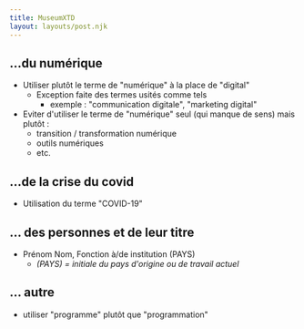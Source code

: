 ```yaml
---
title: MuseumXTD
layout: layouts/post.njk
---
```

## ...du numérique 
- Utiliser plutôt le terme de "numérique" à la place de "digital"
	- Exception faite des termes usités comme tels
		- exemple : "communication digitale", "marketing digital" 
- Eviter d'utiliser le terme de "numérique" seul (qui manque de sens) mais plutôt : 
	- transition / transformation numérique
	- outils numériques
	- etc.

## ...de la crise du covid
- Utilisation du terme "COVID-19"

## ... des personnes et de leur titre
- Prénom Nom, Fonction à/de institution (PAYS)
	- *(PAYS) = initiale du pays d'origine ou de travail actuel*

## ... autre
- utiliser "programme" plutôt que "programmation"